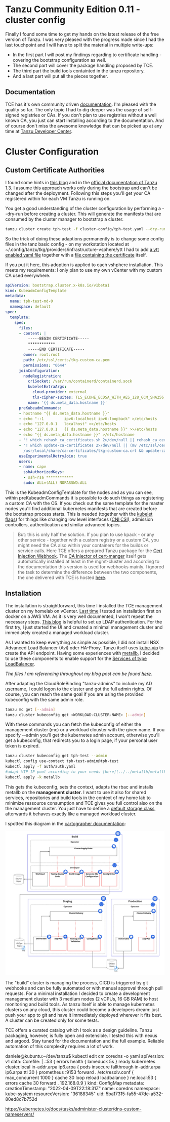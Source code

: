 # Tanzu Community Edition 0.11 - cluster config
Finally I found some time to get my hands on the latest release of the free version of Tanzu. I was very pleased with the progress made since I had the last touchpoint and I will have to split the material in multiple write-ups:
- In the first part I will post my findings regarding to certificate handling - covering the bootstrap configuration as well. 
- The second part will cover the package handling proposed by TCE. 
- The third part the build tools containted in the tanzu repository. 
- And a last part will put all the pieces together.
## Documentation
TCE has it's own community driven [documentation](https://tanzucommunityedition.io/docs/v0.11/). I'm pleased with the quality so far. The only topic I had to dig deeper was the usage of self-signed registries or CAs. If you don't plan to use registries without a well known CA, you just can start installing according to the documentation. And of course don't miss the awesome knowledge that can be picked up at any time at [Tanzu Developer Center](https://tanzu.vmware.com/developer/).

# Cluster Configuration

## Custom Certificate Authorities
I found some hints in [this blog](https://neonmirrors.net/post/2020-10/using-custom-registries-with-tkg/) and in the [official documentation of Tanzu 1.3](https://docs.vmware.com/en/VMware-Tanzu-Kubernetes-Grid/1.3/vmware-tanzu-kubernetes-grid-13/GUID-cluster-lifecycle-secrets.html). I assume this approach works only during the bootstrap and can't be changed after the deployment. Following this steps you'll get your CA registered within for each VM Tanzu is running on.

You get a good understanding of the cluster configuration by performing a --dry-run before creating a cluster. This will generate the manifests that are consumed by the cluster manager to bootstrap a cluster.

```bash
tanzu cluster create tph-test -f cluster-config/tph-test.yaml --dry-run > cluster-config/tph-test-deploy.yaml
```
So the trick of doing these adaptions permanently is to change some config files in the tanz basic config - on my workstation located at ~/.config/tanzu/tkg/providers/infrastructure-vsphere/ytt I had to add [a ytt enabled yaml file](../../cluster-config/.config/tanzu/tkg/providers/infrastructure-vsphere/ytt/custom-ca.yaml) together with a [file containing the certificate](../../cluster-config/.config/tanzu/tkg/providers/infrastructure-vsphere/ytt/tkg-custom-ca.pem) itself.

If you put it here, this adoption is applied to each vshphere installation. This meets my requirements: I only plan to use my own vCenter with my custom CA used everywhere.

```yaml
apiVersion: bootstrap.cluster.x-k8s.io/v1beta1
kind: KubeadmConfigTemplate
metadata:
  name: tph-test-md-0
  namespace: default
spec:
  template:
    spec:
      files:
      - content: |
          -----BEGIN CERTIFICATE-----
          ************
          -----END CERTIFICATE-----
        owner: root:root
        path: /etc/ssl/certs/tkg-custom-ca.pem
        permissions: "0644"
      joinConfiguration:
        nodeRegistration:
          criSocket: /var/run/containerd/containerd.sock
          kubeletExtraArgs:
            cloud-provider: external
            tls-cipher-suites: TLS_ECDHE_ECDSA_WITH_AES_128_GCM_SHA256,TLS_ECDHE_RSA_WITH_AES_128_GCM_SHA256,TLS_ECDHE_ECDSA_WITH_CHACHA20_POLY1305,TLS_ECDHE_RSA_WITH_AES_256_GCM_SHA384,TLS_ECDHE_RSA_WITH_CHACHA20_POLY1305,TLS_ECDHE_ECDSA_WITH_AES_256_GCM_SHA384
          name: '{{ ds.meta_data.hostname }}'
      preKubeadmCommands:
      - hostname "{{ ds.meta_data.hostname }}"
      - echo "::1         ipv6-localhost ipv6-loopback" >/etc/hosts
      - echo "127.0.0.1   localhost" >>/etc/hosts
      - echo "127.0.0.1   {{ ds.meta_data.hostname }}" >>/etc/hosts
      - echo "{{ ds.meta_data.hostname }}" >/etc/hostname
      - '! which rehash_ca_certificates.sh 2>/dev/null || rehash_ca_certificates.sh'
      - '! which update-ca-certificates 2>/dev/null || (mv /etc/ssl/certs/tkg-custom-ca.pem
        /usr/local/share/ca-certificates/tkg-custom-ca.crt && update-ca-certificates)'
      useExperimentalRetryJoin: true
      users:
      - name: capv
        sshAuthorizedKeys:
        - ssh-rsa ************
        sudo: ALL=(ALL) NOPASSWD:ALL
```
This is the KubeadmConfigTemplate for the nodes and as you can see, within preKubeadmCommands it is possible to do such things as registering a custom CA with the OS. If you check out the same template for the master nodes you'll find additional kubernetes manifests that are created before the bootstrap process starts. This is needed (together with the [kubelet flags](https://kubernetes.io/docs/reference/command-line-tools-reference/kubelet/?ref=hackernoon.com)) for things like changing low level interfaces ([CNI](https://www.cni.dev/),[CSI](https://github.com/kubernetes-sigs/vsphere-csi-driver/tree/release-2.0/manifests/v2.0.2/vsphere-7.0/deploy)), admission controllers, authentication and similar advanced topics. 

> But: this is only half the solution. If you plan to use kpack - or any other service - together with a custom registry or a custom CA, you might need the CA also within your containers for the builds or service calls. Here TCE offers a prepared Tanzu package for the [Cert Injection Webhook](https://tanzucommunityedition.io/docs/v0.11/package-readme-cert-injection-webhook-0.1.1/). The [CA Injector of cert-manger](https://cert-manager.io/docs/concepts/ca-injector/) itself gets automatically installed at least in the mgmt-cluster and according to the documentation this version is used for webhooks mainly. I ignored the task to determine the difference between the two components, the one delivered with TCE is hosted [here](https://github.com/vmware-tanzu/cert-injection-webhook).
## Installation
The installation is straightforward, this time I installed the TCE management cluster on my homelab on vCenter. [Last time](https://vdan.niceneasy.ch/tanzu-challenge-1/) I tested an installation first on docker on a AWS VM. As it is very well documented, I won't repeat the necessary steps. [This blog](https://www.virtuallypotato.com/ldaps-authentication-tanzu-community-edition/) is helpful to set up LDAP authentication.
For the first try, I just started the UI and created a minimal management cluster and immediately created a managed workload cluster.

As I wanted to keep everything as simple as possible, I did not install NSX Advanced Load Balancer (Avi) oder HA-Proxy. Tanzu itself uses [kube-vip](https://kube-vip.chipzoller.dev/docs/) to create the API endpoint. Having some experiences with [metallb](https://metallb.org/), I decided to use these components to enable support for the [Services of type LoadBalancer](https://kubernetes.io/docs/tasks/access-application-cluster/create-external-load-balancer/). 

*The files I am referencing throughout my blog post can be found [here](https://github.com/bluebossa63/working).*

After adapting the CloudRoleBinding "tanzu-admins" to include my AD username, I could logon to the cluster and got the full admin rights. Of course, you can reach the same goal if you are using the provided kubeconfig with the same admin role.

```bash
tanzu mc get [--admin]
tanzu cluster kubeconfig get <WORKLOAD-CLUSTER-NAME> [--admin]
```

With these commands you can fetch the kubeconfig of either the management cluster (mc) or a workload clouster with the given name. If you specify --admin you'll get the kubernetes admin account, otherwise you'll get a kubeconfig, that redirects you to a login page, if your personal user token is expired.

```bash
tanzu cluster kubeconfig get tph-test --admin
kubectl config use-context tph-test-admin@tph-test
kubectl apply -f auth/auth.yaml
#adapt VIP IP pool according to your needs [here](../../metallb/metallb-cm.yml)
kubectl apply -k metallb
```
This gets the kubeconfig, sets the context, adapts the rbac and installs metallb on the **management cluster**. I want to use it also for shared services, repositories and build tools in the context of my home lab to minimize ressource consumption and TCE gives you full control also on the the management cluster. You just have to define a [default storage class](../../cluster-config/tce-storage-class.yaml), afterwards it behaves exactly like a managed workload cluster.

I spotted this diagram in the [cartographer documentation](https://cartographer.sh/docs/v0.3.0/multi-cluster/):

<img src="../part%201/images/multi-cluster.jpg" alt="https://cartographer.sh/docs/v0.3.0/multi-cluster/">

The "build" cluster is managing the process, CICD is triggered by git webhooks and can be fully automated or with manual approval through pull requests. For a minimal installation I decided to create a development management cluster with 3 medium nodes (2 vCPUs, 16 GB RAM) to host monitoring and build tools. As tanzu itself is able to manage kubernetes clusters on any cloud, this cluster could become a developers dream: just push your app to git and have it immediately deployed wherever it fits best. A cluster can be created only for some tests. 

TCE offers a curated catalog which I took as a design guideline. Tanzu packaging, however, is fully open and extensible. I tested this with nexus and argocd. Stay tuned for the documentation and the full example. Reliable automation of this complexity requires a lot of work. 



daniele@kubuntu:~/dev/tanzu$ kubectl edit cm coredns -o yaml
apiVersion: v1
data:
  Corefile: |
    .:53 {
        errors
        health {
           lameduck 5s
        }
        ready
        kubernetes cluster.local in-addr.arpa ip6.arpa {
           pods insecure
           fallthrough in-addr.arpa ip6.arpa
           ttl 30
        }
        prometheus :9153
        forward . /etc/resolv.conf {
           max_concurrent 1000
        }
        cache 30
        loop
        reload
        loadbalance
    }
    ne.local:53 {
        errors
        cache 30
        forward . 192.168.0.9
    }
kind: ConfigMap
metadata:
  creationTimestamp: "2022-04-09T22:18:31Z"
  name: coredns
  namespace: kube-system
  resourceVersion: "36188345"
  uid: 5ba17315-fa55-47de-a532-80ed8c7b752d

https://kubernetes.io/docs/tasks/administer-cluster/dns-custom-nameservers/

